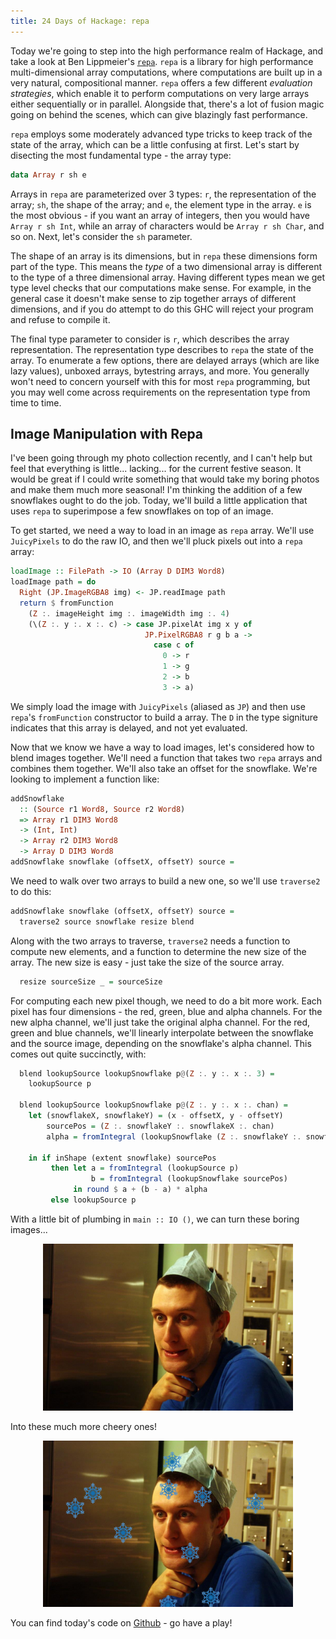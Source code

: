 ```yaml
---
title: 24 Days of Hackage: repa
---
```


Today we're going to step into the high performance realm of Hackage, and take a
look at Ben Lippmeier's
[`repa`](http://hackage.haskell.org/package/repa). `repa` is a library for high
performance multi-dimensional array computations, where computations are built
up in a very natural, compositional manner. `repa` offers a few different
*evaluation strategies*, which enable it to perform computations on very large
arrays either sequentially or in parallel. Alongside that, there's a lot of
fusion magic going on behind the scenes, which can give blazingly fast
performance.

`repa` employs some moderately advanced type tricks to keep track of the state
of the array, which can be a little confusing at first. Let's start by disecting
the most fundamental type - the array type:

```haskell
data Array r sh e
```

Arrays in `repa` are parameterized over 3 types: `r`, the representation of the
array; `sh`, the shape of the array; and `e`, the element type in the
array. `e` is the most obvious - if you want an array of integers, then you
would have `Array r sh Int`, while an array of characters would be
`Array r sh Char`, and so on. Next, let's consider the `sh` parameter.

The shape of an array is its dimensions, but in `repa` these dimensions form
part of the type. This means the *type* of a two dimensional array is different
to the type of a three dimensional array. Having different types mean we get
type level checks that our computations make sense. For example, in the general
case it doesn't make sense to zip together arrays of different dimensions, and
if you do attempt to do this GHC will reject your program and refuse to compile
it.

The final type parameter to consider is `r`, which describes the array
representation. The representation type describes to `repa` the state of the
array. To enumerate a few options, there are delayed arrays (which are like lazy
values), unboxed arrays, bytestring arrays, and more. You generally won't need
to concern yourself with this for most `repa` programming, but you may well come
across requirements on the representation type from time to time.

## Image Manipulation with Repa

I've been going through my photo collection recently, and I can't help but feel
that everything is little... lacking... for the current festive season. It would
be great if I could write something that would take my boring photos and make
them much more seasonal! I'm thinking the addition of a few snowflakes ought to
do the job. Today, we'll build a little application that uses `repa` to
superimpose a few snowflakes on top of an image.

To get started, we need a way to load in an image as `repa` array. We'll use
`JuicyPixels` to do the raw IO, and then we'll pluck pixels out into a `repa`
array:

```haskell
loadImage :: FilePath -> IO (Array D DIM3 Word8)
loadImage path = do
  Right (JP.ImageRGBA8 img) <- JP.readImage path
  return $ fromFunction
    (Z :. imageHeight img :. imageWidth img :. 4)
    (\(Z :. y :. x :. c) -> case JP.pixelAt img x y of
                              JP.PixelRGBA8 r g b a ->
                                case c of
                                  0 -> r
                                  1 -> g
                                  2 -> b
                                  3 -> a)
```

We simply load the image with `JuicyPixels` (aliased as `JP`) and then use
`repa`'s `fromFunction` constructor to build a array. The `D` in the type
signiture indicates that this array is delayed, and not yet evaluated.

Now that we know we have a way to load images, let's considered how to blend
images together. We'll need a function that takes two `repa` arrays and combines
them together. We'll also take an offset for the snowflake. We're looking to
implement a function like:

```haskell
addSnowflake
  :: (Source r1 Word8, Source r2 Word8)
  => Array r1 DIM3 Word8
  -> (Int, Int)
  -> Array r2 DIM3 Word8
  -> Array D DIM3 Word8
addSnowflake snowflake (offsetX, offsetY) source =
```

We need to walk over two arrays to build a new one, so we'll use `traverse2` to
do this:

```haskell
addSnowflake snowflake (offsetX, offsetY) source =
  traverse2 source snowflake resize blend
```

Along with the two arrays to traverse, `traverse2` needs a function to compute
new elements, and a function to determine the new size of the array. The new
size is easy - just take the size of the source array.

```haskell
  resize sourceSize _ = sourceSize
```

For computing each new pixel though, we need to do a bit more work. Each pixel
has four dimensions - the red, green, blue and alpha channels. For the new alpha
channel, we'll just take the original alpha channel. For the red, green and blue
channels, we'll linearly interpolate between the snowflake and the source image,
depending on the snowflake's alpha channel. This comes out quite succinctly,
with:

```haskell
  blend lookupSource lookupSnowflake p@(Z :. y :. x :. 3) =
    lookupSource p

  blend lookupSource lookupSnowflake p@(Z :. y :. x :. chan) =
    let (snowflakeX, snowflakeY) = (x - offsetX, y - offsetY)
        sourcePos = (Z :. snowflakeY :. snowflakeX :. chan)
        alpha = fromIntegral (lookupSnowflake (Z :. snowflakeY :. snowflakeX :. 3)) / 255
 
    in if inShape (extent snowflake) sourcePos
         then let a = fromIntegral (lookupSource p)
                  b = fromIntegral (lookupSnowflake sourcePos)
              in round $ a + (b - a) * alpha
         else lookupSource p
```

With a little bit of plumbing in `main :: IO ()`, we can turn these boring
images...

<div style="text-align: center">
<img src="/img/2013-12-16-ocharles.png" style="width: 400px;" />
</div>

Into these much more cheery ones!

<div style="text-align: center">
<img src="/img/2013-12-16-festive-ocharles.png" style="width: 400px;" />
</div>

You can find today's code on [Github](http://github.com/ocharles/blog) - go have
a play!
